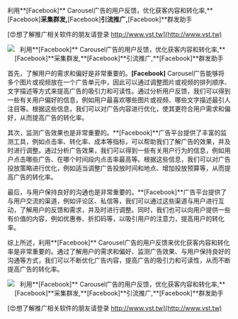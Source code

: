 利用**[Facebook]** Carousel广告的用户反馈，优化获客内容和转化率,**[Facebook]**采集群发,**[Facebook]**引流推广,**[Facebook]**群发助手

[😍想了解推广相关软件的朋友请登录 http://www.vst.tw](http://www.vst.tw)

 <center><img src="https://vst.tw/MP4/tuiguang/png/3.png" alt="利用**[Facebook]** Carousel广告的用户反馈，优化获客内容和转化率,**[Facebook]**采集群发,**[Facebook]**引流推广,**[Facebook]**群发助手"></center>

首先，了解用户的需求和偏好是非常重要的。**[Facebook]** Carousel广告能够将多个图片或视频放在一个广告单元中，因此可以通过调整图片或视频的排列顺序、文字描述等方式来提高广告的吸引力和可读性。通过分析用户反馈，我们可以得到一些有关用户偏好的信息，例如用户最喜欢哪些图片或视频、哪些文字描述最引人注目等。根据这些信息，我们可以对广告内容进行优化，使其更符合用户需求和偏好，从而提高广告的转化率。

其次，监测广告效果也是非常重要的。**[Facebook]**广告平台提供了丰富的监测工具，例如点击率、转化率、成本等指标，可以帮助我们了解广告的效果，并及时进行调整。通过分析广告效果，我们可以得到一些有关用户行为的信息，例如用户点击哪些广告、在哪个时间段内点击率最高等。根据这些信息，我们可以对广告投放策略进行优化，例如适当调整广告投放时间和地点、增加投放预算等，从而提高广告的转化率。

最后，与用户保持良好的沟通也是非常重要的。**[Facebook]**广告平台提供了与用户交流的渠道，例如评论区、私信等，我们可以通过这些渠道与用户进行互动，了解用户的反馈和需求，并及时进行调整。同时，我们也可以向用户提供一些有价值的内容，例如优惠券、折扣码等，以吸引用户的注意力，提高用户的转化率。

综上所述，利用**[Facebook]** Carousel广告的用户反馈来优化获客内容和转化率是非常重要的。通过了解用户的需求和偏好、监测广告效果、与用户保持良好的沟通等方式，我们可以不断优化广告内容，提高广告的吸引力和可读性，从而不断提高广告的转化率。

 <center><img src="https://vst.tw/MP4/tuiguang/png/3.png" alt="利用**[Facebook]** Carousel广告的用户反馈，优化获客内容和转化率,**[Facebook]**采集群发,**[Facebook]**引流推广,**[Facebook]**群发助手"></center>

[😍想了解推广相关软件的朋友请登录 http://www.vst.tw](http://www.vst.tw)



